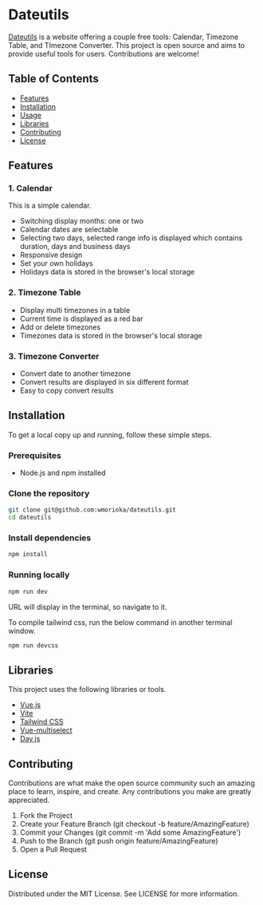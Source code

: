# Dateutils

[Dateutils](https://dateutils.net/) is a website offering a couple free tools: Calendar, Timezone Table, and TImezone Converter. This project is open source and aims to provide useful tools for users. Contributions are welcome!

## Table of Contents

- [Features](#features)
- [Installation](#installation)
- [Usage](#usage)
- [Libraries](#libraries)
- [Contributing](#contributing)
- [License](#license)

## Features

### 1. Calendar

This is a simple calendar. 

- Switching display months: one or two
- Calendar dates are selectable
- Selecting two days, selected range info is displayed which contains duration, days and business days
- Responsive design
- Set your own holidays
- Holidays data is stored in the browser's local storage

### 2. Timezone Table

- Display multi timezones in a table
- Current time is displayed as a red bar
- Add or delete timezones
- Timezones data is stored in the browser's local storage

### 3. Timezone Converter

- Convert date to another timezone
- Convert results are displayed in six different format
- Easy to copy convert results

## Installation

To get a local copy up and running, follow these simple steps.

### Prerequisites

- Node.js and npm installed

### Clone the repository

```sh
git clone git@github.com:wmorioka/dateutils.git
cd dateutils
```

### Install dependencies

```sh
npm install
```

### Running locally

```sh
npm run dev
```

URL will display in the terminal, so navigate to it.

To compile tailwind css, run the below command in another terminal window.

```sh
npm run devcss
```

## Libraries

This project uses the following libraries or tools.

- [Vue.js](https://vuejs.org/)
- [Vite](https://vitejs.dev/)
- [Tailwind CSS](https://tailwindcss.com/)
- [Vue-multiselect](https://vue-multiselect.js.org/)
- [Day.js](https://day.js.org/)

## Contributing

Contributions are what make the open source community such an amazing place to learn, inspire, and create. Any contributions you make are greatly appreciated.

1. Fork the Project
1. Create your Feature Branch (git checkout -b feature/AmazingFeature)
1. Commit your Changes (git commit -m 'Add some AmazingFeature')
1. Push to the Branch (git push origin feature/AmazingFeature)
1. Open a Pull Request

## License

Distributed under the MIT License. See LICENSE for more information.
